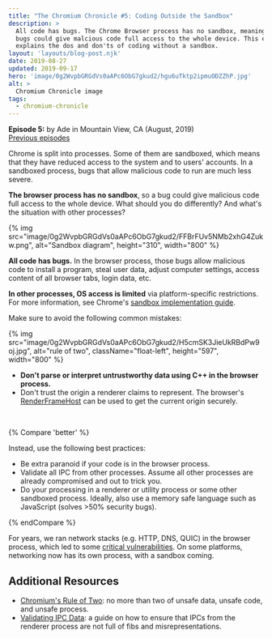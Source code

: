 ```yaml
---
title: "The Chromium Chronicle #5: Coding Outside the Sandbox"
description: >
  All code has bugs. The Chrome Browser process has no sandbox, meaning those
  bugs could give malcious code full access to the whole device. This episode
  explains the dos and don'ts of coding without a sandbox.
layout: 'layouts/blog-post.njk'
date: 2019-08-27
updated: 2019-09-17
hero: 'image/0g2WvpbGRGdVs0aAPc6ObG7gkud2/hgu6uTktp2ipmuODZZhP.jpg'
alt: >
  Chromium Chronicle image
tags:
  - chromium-chronicle
---
```


**Episode 5:** by Ade in Mountain View, CA (August, 2019)<br>
[Previous episodes](/tags/chromium-chronicle/)

Chrome is split into processes. Some of them are sandboxed, which means that
they have reduced access to the system and to users' accounts. In a sandboxed
process, bugs that allow malicious code to run are much less severe.

**The browser process has no sandbox**, so a bug could give malicious code full
access to the whole device. What should you do differently? And what's the
situation with other processes?

{% img src="image/0g2WvpbGRGdVs0aAPc6ObG7gkud2/FFBrFUv5NMb2xhG4Zukw.png", alt="Sandbox diagram", height="310", width="800" %}

**All code has bugs.** In the browser process, those bugs allow malicious code
to install a program, steal user data, adjust computer settings, access content
of all browser tabs, login data, etc.

**In other processes, OS access is limited** via platform-specific restrictions.
For more information, see Chrome's [sandbox implementation guide][sandbox-implementation].

Make sure to avoid the following common mistakes:

{% img src="image/0g2WvpbGRGdVs0aAPc6ObG7gkud2/H5cmSK3JieUkRBdPw9oj.jpg", alt="rule of two", className="float-left", height="597", width="800" %}

* **Don't parse or interpret untrustworthy data using C++ in the
  browser process.**
* Don't trust the origin a renderer claims to represent. The browser's
  [RenderFrameHost][render-frame-host] can be used to get the current origin securely.

<br style="clear: both;" />

{% Compare 'better' %}

Instead, use the following best practices:

* Be extra paranoid if your code is in the browser process.
* Validate all IPC from other processes. Assume all other processes are already
  compromised and out to trick you.
* Do your processing in a renderer or utility process or some other sandboxed
  process. Ideally, also use a memory safe language such as JavaScript
  (solves >50% security bugs).

{% endCompare %}

For years, we ran network stacks (e.g. HTTP, DNS, QUIC) in the browser process,
which led to some [critical vulnerabilities][critical-vulnerabilities]. On
some platforms, networking now has its own process, with a sandbox coming.

## Additional Resources

* [Chromium's Rule of Two][rule-of-two]: no more than two of unsafe data,
unsafe code, and unsafe process.
* [Validating IPC Data][validating-ipc]: a guide on how to ensure that IPCs
from the renderer process are not full of fibs and misrepresentations.

[sandbox-implementation]: https://chromium.googlesource.com/chromium/src/+/master/docs/design/sandbox.md
[render-frame-host]: https://cs.chromium.org/search/?q=RenderFrameHost&sq=package:chromium&type=cs
[critical-vulnerabilities]: https://bugs.chromium.org/p/chromium/issues/list?q=type%3Dbug-security%20component%3AInternals%3ENetwork%20status%3Afixed%2Cverified%20security_severity%3Dcritical&can=1
[rule-of-two]: https://chromium.googlesource.com/chromium/src/+/master/docs/security/rule-of-2.md
[validating-ipc]: https://chromium.googlesource.com/chromium/src/+/HEAD/docs/security/mojo.md#Validate-privilege_presuming-data-received-over-IPC
